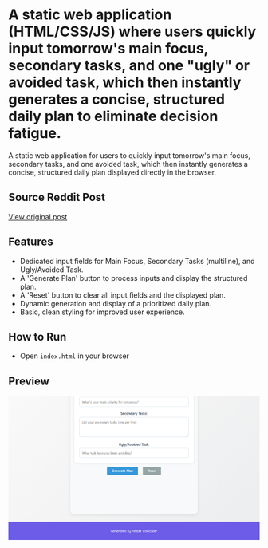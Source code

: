 # A static web application (HTML/CSS/JS) where users quickly input tomorrow's main focus, secondary tasks, and one "ugly" or avoided task, which then instantly generates a concise, structured daily plan to eliminate decision fatigue.

A static web application for users to quickly input tomorrow's main focus, secondary tasks, and one avoided task, which then instantly generates a concise, structured daily plan displayed directly in the browser.

## Source Reddit Post
[View original post](https://reddit.com/r/selfimprovement/comments/1o2eakv/productivity_advice_from_someone_old_enough_to_be/)

## Features
- Dedicated input fields for Main Focus, Secondary Tasks (multiline), and Ugly/Avoided Task.
- A 'Generate Plan' button to process inputs and display the structured plan.
- A 'Reset' button to clear all input fields and the displayed plan.
- Dynamic generation and display of a prioritized daily plan.
- Basic, clean styling for improved user experience.

## How to Run
- Open `index.html` in your browser


## Preview
![Screenshot](screenshots/project_044.png)
